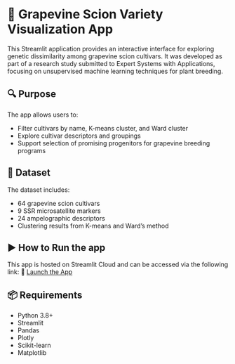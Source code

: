 # 🍇 Grapevine Scion Variety Visualization App

This Streamlit application provides an interactive interface for exploring genetic dissimilarity among grapevine scion cultivars. It was developed as part of a research study submitted to Expert Systems with Applications, focusing on unsupervised machine learning techniques for plant breeding.

## 🔍 Purpose
The app allows users to:
- Filter cultivars by name, K-means cluster, and Ward cluster
- Explore cultivar descriptors and groupings
- Support selection of promising progenitors for grapevine breeding programs

## 📁 Dataset
The dataset includes:
- 64 grapevine scion cultivars
- 9 SSR microsatellite markers
- 24 ampelographic descriptors
- Clustering results from K-means and Ward’s method

## ▶️ How to Run the app
This app is hosted on Streamlit Cloud and can be accessed via the following link:
🔗 [Launch the App](https://grapevine-scion-explorer.streamlit.app/)

## 📦 Requirements
- Python 3.8+
- Streamlit
- Pandas
- Plotly
- Scikit-learn
- Matplotlib


